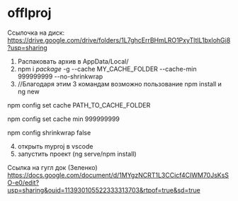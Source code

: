 # offlproj

Cсылочка на диск: https://drive.google.com/drive/folders/1L7ghcErrBHmLRO1PxyTltlL1bxlohGi8?usp=sharing

1) Распаковать архив в AppData/Local/ 
2) npm i *package* -g --cache MY_CACHE_FOLDER --cache-min 999999999 --no-shrinkwrap
3) //Благодаря этим 3 командам возможно пользование npm install и ng new

npm config set cache PATH_TO_CACHE_FOLDER

npm config set cache min 999999999

npm config shrinkwrap false 

4) открыть myproj в vscode
5) запустить проект (ng serve/npm install)


Ссылка на гугл док (Зеленко)
https://docs.google.com/document/d/1MYgzNCRT1L3CCicf4CIWM70JsKsSO-e0/edit?usp=sharing&ouid=113930105522333313703&rtpof=true&sd=true
